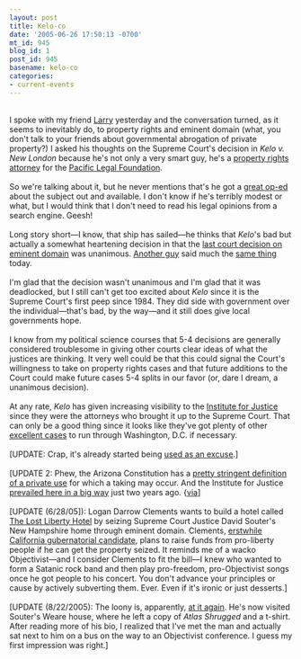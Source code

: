 ```yaml
---
layout: post
title: Kelo-co
date: '2005-06-26 17:50:13 -0700'
mt_id: 945
blog_id: 1
post_id: 945
basename: kelo-co
categories:
- current-events
---
```

<br />I spoke with my friend <a href="http://www.larrysalzman.com/">Larry</a> yesterday and the conversation turned, as it seems to inevitably do, to property rights and eminent domain (what, you don't talk to your friends about governmental abrogation of private property?) I asked his thoughts on the Supreme Court's decision in <cite>Kelo v. New London</cite> because he's not only a very smart guy, he's a <a href="http://law.bepress.com/expresso/eps/597/">property rights attorney</a> for the <a href="http://www.pacificlegal.org/">Pacific Legal Foundation</a>.<br /><br />So we're talking about it, but he never mentions that's he got a <a href="http://www.mensnewsdaily.com/archive/c-e/epstein/2005/epstein062505.htm">great op-ed</a> about the subject out and available. I don't know if he's terribly modest or what, but I would think that I don't need to read his legal opinions from a search engine. Geesh!<br /><br />Long story short&#x2014;I know, that ship has sailed&#x2014;he thinks that <cite>Kelo</cite>'s bad but actually a somewhat heartening decision in that the <a href="http://www.oyez.org/oyez/resource/case/157/">last court decision on eminent domain</a> was unanimous. <a href="http://www.d-anconia.com/">Another guy</a> said much the <a href="http://www.d-anconia.com/?p=205">same thing</a> today.<br /><br />I'm glad that the decision wasn't unanimous and I'm glad that it was deadlocked, but I still can't get too excited about <cite>Kelo</cite> since it is the Supreme Court's first peep since 1984. They did side with government over the individual&#x2014;that's bad, by the way&#x2014;and it still does give local governments hope.<br /><br />I know from my political science courses that 5-4 decisions are generally considered troublesome in giving other courts clear ideas of what the justices are thinking. It very well could be that this could signal the Court's willingness to take on property rights cases and that future additions to the Court could make future cases 5-4 splits in our favor (or, dare I dream, a unanimous decision).<br /><br />At any rate, <cite>Kelo</cite> has given increasing visibility to the <a href="http://www.ij.org/">Institute for Justice</a> since they were the attorneys who brought it up to the Supreme Court. That can only be a good thing since it looks like they've got plenty of other <a href="http://www.ij.org/private_property/index.html">excellent cases</a> to run through Washington, D.C. if necessary.<br /><br />[UPDATE: Crap, it's already started being <a href="http://www.snarkbait.com/forum/view.php?trd=050627003914">used as an excuse</a>.]<br /><br />[UPDATE 2: Phew, the Arizona Constitution has a <a href="http://www.azleg.state.az.us/const/2/17.htm">pretty stringent definition of a private use</a> for which a taking may occur. And the Institute for Justice <a href="http://www.ij.org/private_property/arizona/">prevailed here in a big way</a> just two years ago. {<a href="http://www.goldwaterinstitute.org/article.php/686.html">via</a>]<br /><br />[UPDATE (6/28/05]): Logan Darrow Clements wants to build a hotel called <a href="http://www.freestarmedia.com/hotellostliberty2.html">The Lost Liberty Hotel</a> by seizing Supreme Court Justice David Souter's New Hampshire home through eminent domain. Clements, <a href="http://www.clementsforgovernor.com/">erstwhile California gubernatorial candidate</a>, plans to raise funds from pro-liberty people if he can get the property seized. It reminds me of a wacko Objectivist&#x2014;and I consider Clements to fit the bill&#x2014;I knew who wanted to form a Satanic rock band and then play pro-freedom, pro-Objectivist songs once he got people to his concert. You don't advance your principles or cause by actively subverting them. Ever. Even if it's ironic or just desserts.]<br /><br />[UPDATE (8/22/2005): The loony is, apparently, <a href="http://www.concordmonitor.com/apps/pbcs.dll/article?AID=/20050821/REPOSITORY/508210394/1037/NEWS04">at it again</a>. He's now visited Souter's Weare house, where he left a copy of <cite>Atlas Shrugged</cite> and a t-shirt. After reading more of his bio, I realized that I've met the man and actually sat next to him on a bus on the way to an Objectivist conference. I guess my first impression was right.]<br /><br /><br />
